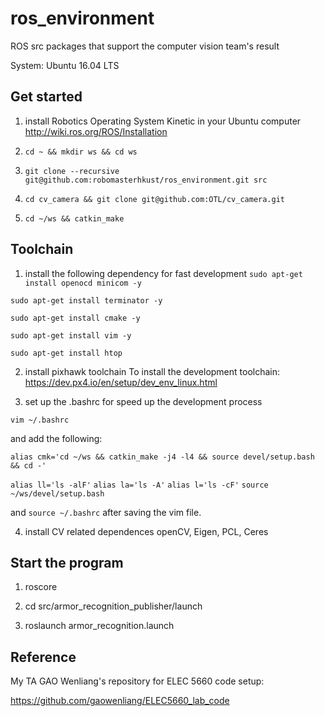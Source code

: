 # ros_environment
ROS src packages that support the computer vision team's result

System: Ubuntu 16.04 LTS

## Get started
1. install Robotics Operating System Kinetic in your Ubuntu computer
http://wiki.ros.org/ROS/Installation

2. `cd ~ && mkdir ws && cd ws`

3. `git clone --recursive git@github.com:robomasterhkust/ros_environment.git src`

4. `cd cv_camera && git clone git@github.com:OTL/cv_camera.git`

5. `cd ~/ws && catkin_make`

## Toolchain
1. install the following dependency for fast development
`sudo apt-get install openocd minicom -y`

`sudo apt-get install terminator -y`

`sudo apt-get install cmake -y`

`sudo apt-get install vim -y`

`sudo apt-get install htop`

2. install pixhawk toolchain
To install the development toolchain:
https://dev.px4.io/en/setup/dev_env_linux.html

3. set up the .bashrc for speed up the development process

`vim ~/.bashrc`

and add the following:

`alias cmk='cd ~/ws && catkin_make -j4 -l4 && source devel/setup.bash && cd -'`

`alias ll='ls -alF'`
`alias la='ls -A'`
`alias l='ls -cF'`
`source ~/ws/devel/setup.bash`

and `source ~/.bashrc` after saving the vim file.

4. install CV related dependences
openCV, Eigen, PCL, Ceres

## Start the program
1. roscore

2. cd src/armor_recognition_publisher/launch

3. roslaunch armor_recognition.launch


## Reference
My TA GAO Wenliang's repository for ELEC 5660 code setup:

https://github.com/gaowenliang/ELEC5660_lab_code
